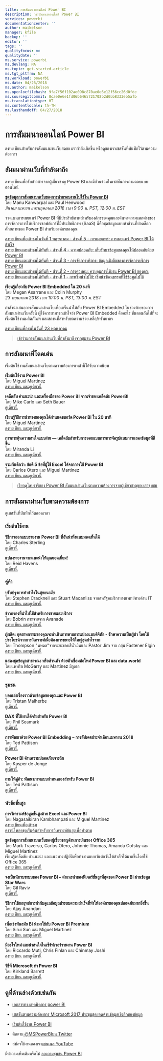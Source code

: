 ```yaml
---
title: การสัมมนาออนไลน์ Power BI
description: การสัมมนาออนไลน์ Power BI
services: powerbi
documentationcenter: ''
author: maikelson
manager: kfile
backup: ''
editor: ''
tags: ''
qualityfocus: no
qualitydate: ''
ms.service: powerbi
ms.devlang: NA
ms.topic: get-started-article
ms.tgt_pltfrm: NA
ms.workload: powerbi
ms.date: 04/26/2018
ms.author: maikelson
ms.openlocfilehash: 9fa7f56f102ae098c870ae0e6e12f56cc26d0fde
ms.sourcegitcommit: 0cae0e6e1fd06b6465721702b2d0bb8333eb5afb
ms.translationtype: HT
ms.contentlocale: th-TH
ms.lasthandoff: 04/27/2018
---
```

# <a name="power-bi-webinars"></a>การสัมมนาออนไลน์ Power BI

ลงทะเบียนสำหรับการสัมมนาผ่านเว็บสดของเรากำลังเกิดขึ้น หรือดูของเราเซสชันที่บันทึกไว้ตามความต้องการ

## <a name="upcoming-webinars"></a>สัมมนาผ่านเว็บที่กำลังมาถึง

ลงทะเบียนเพื่อรับข่าวสารจากผู้เชี่ยวชาญ Power BI และมีส่วนร่วมในเซสชันการถามตอบแบบออนไลน์

**[ชุดข้อมูลการสัมมนาบนเว็บของการนำกรอบงานไปใช้ใน Power BI](https://info.microsoft.com/ww-landing-powerbi-adoption-framework-series.html?Is=Website)**
<br>โดย Manu Kanwarpal และ Paul Henwood
<br>*มีนาคม เมษายน และพฤษภาคม 2018 เวลา 9:00 น. PST, 12:00 น. EST*

วางแผนการเผยแพร่ Power BI ที่มีประสิทธิภาพสำหรับองค์กรของคุณและค้นหาความแตกต่างของการจัดการการให้บริการซอฟต์แวร์ที่มีประสิทธิภาพ (SaaS) นี่คือชุดข้อมูลแบบห้าส่วนที่ปลดล็อกศักยภาพของ Power BI สำหรับองค์กรของคุณ

[ลงทะเบียนเพื่อเข้าชมในวันที่ 1 พฤษภาคม - ส่วนที่ 5 - การเผยแพร่: การเผยแพร่ Power BI ได้สำเร็จ](https://info.microsoft.com/ww-landing-powerbi-adoption-part5-rollout.html?Is=Website)
<br>[ลงทะเบียนและเข้าชมได้ทันที - ส่วนที่ 4 - ความปลอดภัย: เก็บรักษาข้อมูลของคุณให้ปลอดภัยด้วย Power BI](https://info.microsoft.com/ww-landing-pbi-adoption-framework-part4.html?Is=Website)
<br>[ลงทะเบียนและเข้าชมได้ทันที - ส่วนที่ 3 - การจัดการบริการ: ข้อมูลเชิงลึกของการจัดการบริการ Power BI](https://info.microsoft.com/ww-landing-pbi-adoption-framework-part3.html?Is=Website)
<br>[ลงทะเบียนและเข้าชมได้ทันที - ส่วนที่ 2 - การควบคุม: ควบคุมการใช้งาน Power BI ของคุณ](https://info.microsoft.com/ww-ondemand-powerbi-governance.html?Is=Website)
<br>[ลงทะเบียนและเข้าชมได้ทันที - ส่วนที่ 1 - การเริ่มนำไปใช้: เริ่มนำวัฒนธรรมที่ใช้ข้อมูลไปใช้](https://info.microsoft.com/ww-landing-powerbi-adoption-ondemand.html?Is=Website)

**เรียนรู้เกี่ยวกับ Power BI Embedded ใน 20 นาที**
<br>โดย Megan Asarrane และ Colin Murphy
<br>*23 พฤษภาคม 2018 เวลา 10:00 น. PST, 13:00 น. EST*

กำลังนำเสนอการสัมมนาผ่านเว็บเพื่อเกริ่นนำให้กับ Power BI Embedded ในช่วงท้ายของการสัมมนาผ่านเว็บครั้งนี้ ผู้ใช้ควรสามารถเข้าใจว่า Power BI Embedded คืออะไร ขั้นตอนถัดไปที่จะเริ่มต้นใช้งานผลิตภัณฑ์ และสถานที่สำหรับขอความช่วยเหลือ/ทรัพยากร

[ลงทะเบียนเพื่อชมในวันที่ 23 พฤษภาคม](https://info.microsoft.com/ww-landing-power-bi-embedded-in-20-min.html?Is=Website)

>[เข้าร่วมการสัมมนาผ่านเว็บที่กำลังมาถึงจากชุมชน Power BI](https://powerbi.microsoft.com/en-us/blog/tag/community-webinar?Is=Website)

## <a name="featured-webinars"></a>การสัมมนาที่โดดเด่น

เริ่มต้นใช้งานสัมมนาผ่านเว็บตามความต้องการเหล่านี้ได้รับความนิยม

**เริ่มต้นใช้งาน Power BI**
<br>โดย Miguel Martinez
<br>[ลงทะเบียน และดูเดี๋ยวนี้](https://info.microsoft.com/getting-started-with-power-bi-ondemand.html?Is=Website)

**เคล็ดลับ คำแนะนำ และเครื่องมือของ Power BI จากเจ้าของเคล็ดลับ PowerBI**
<br>โดย Mike Carlo และ Seth Bauer
<br>[ดูเดี๋ยวนี้](https://www.youtube.com/watch?v=fnj1_e3HXow)

**เรียนรู้วิธีการนำทางของคุณได้ผ่านแดชบอร์ด Power BI ใน 20 นาที**
<br>โดย Miguel Martinez
<br>[ลงทะเบียน และดูเดี๋ยวนี้](https://info.microsoft.com/powerbi-dashboard-in-20-min.html?Is=Website)

**การกระตุ้นความสนใจแบบง่าย — เคล็ดลับสำหรับการออกแบบการการจัดรูปแบบการแสดงข้อมูลที่ดีขึ้น**
<br>โดย Miranda Li
<br>[ลงทะเบียน และดูเดี๋ยวนี้](https://info.microsoft.com/ww-landing-powerbi-tips-for-better-visualization-design.html?Is=Website)

**รวมกันดีกว่า: ข้อดี 5 ข้อที่ผู้ใช้ Excel ได้จากการใช้ Power BI**
<br>โดย Carlos Otero และ Miguel Martinez
<br>[ลงทะเบียน และดูเดี๋ยวนี้](https://info.microsoft.com/excel-powerbi-better-together.html?Is=Website)

>[เรียกดูไลบรารีของ Power BI สัมมนาผ่านเว็บตามความต้องการจากผู้เชี่ยวชาญของเราชุมชน](https://community.powerbi.com/t5/Webinars-and-Video-Gallery/bd-p/VideoTipsTricks?filter=webinars&featured=yes&Is=Website)

## <a name="on-demand-webinars"></a>การสัมมนาผ่านเว็บตามความต้องการ

ดูเซสชันที่บันทึกไว้ตลอดเวลา

### <a name="getting-started"></a>เริ่มต้นใช้งาน

**วิธีการออกแบบรายงาน Power BI ที่อันน่าทึ่งแบบมองเห็นได้**
<br>โดย Charles Sterling
<br>[ดูเดี๋ยวนี้](https://community.powerbi.com/t5/Webinars-and-Video-Gallery/5-3-17-Webinar-How-to-Design-Visually-Stunning-Power-BI-Reports/m-p/168204?Is=Website)

**แปลงรายงานจากแนะนำให้คุณยอดเยี่ยม!**
<br>โดย Reid Havens
<br>[ดูเดี๋ยวนี้](https://community.powerbi.com/t5/Webinars-and-Video-Gallery/Power-BI-Transforming-A-Report-From-Good-to-GREAT/m-p/315119?Is=Website)

### <a name="partners"></a>คู่ค้า ###

**ปรับปรุงการทำกำไรในสุขอนามัย**
<br>โดย Stephen Cracknell และ Stuart Macanliss จากสหรัฐอเมริกาทางแพทย์ทางด้าน IT
<br>[ลงทะเบียน และดูเดี๋ยวนี้](https://info.microsoft.com/improving-profitability-in-healthcare.html?Is=Website)

**ข่าวกรองที่นำไปใช้สำหรับการขายและบริการ**
<br>โดย Bobrin กระจายจาก Avanade
<br>[ลงทะเบียน และดูเดี๋ยวนี้](https://info.microsoft.com/applied-intelligence-for-sales-service.html?Is=Website)

**ผู้ผลิต: อุตสาหกรรมของคุณจะดำเนินการตามการแปลงแบบดิจิทัล - รักษาความเป็นผู้นำ โดยใช้ประโยชน์จากการวิเคราะห์เมื่อต้องการขยายให้ใหญ่สุดกำไรจาก**
<br>โดย Thompson "นพดล"จากระยะขอบสีน้ำเงินและ Pastor Jim จาก กลุ่ม Fastener Elgin
<br>[ลงทะเบียน และดูเดี๋ยวนี้](https://info.microsoft.com/digital-transformation-in-manufacturing.html?Is=Website)

**แสดงชุดข้อมูลสาธารณะ หรือส่วนตัว ด้วยตัวเชื่อมต่อใหม่ Power BI และ data.world**
<br>โดยแพทริก McGarry และ Martinez มิกูเอล
<br>[ลงทะเบียน และดูเดี๋ยวนี้](https://info.microsoft.com/data-world-connector-powerbi.html?Is=Website)

### <a name="community"></a>ชุมชน ###

**บอกเล่าเรื่องราวด้วยข้อมูลของคุณและ Power BI**
<br>โดย Tristan Malherbe
<br>[ดูเดี๋ยวนี้](https://www.youtube.com/watch?v=egk0suekwHo)

**DAX ที่ใช้งานได้จริงสำหรับ Power BI**
<br>โดย Phil Seamark
<br>[ดูเดี๋ยวนี้](https://www.youtube.com/watch?v=1fGfqzS37qs)

**การพัฒนาด้วย Power BI Embedding – การอัปเดตประจำเดือนเมษายน 2018**
<br>โดย Ted Pattison
<br>[ดูเดี๋ยวนี้](https://www.youtube.com/watch?v=swnGlrRy588)

**Power BI ด้านความปลอดภัยเจาะลึก**
<br>โดย Kasper de Jonge
<br>[ดูเดี๋ยวนี้](https://community.powerbi.com/t5/Webinars-and-Video-Gallery/5-23-2017-Power-BI-security-deep-dive-by-Kasper-de-Jonge/m-p/161476?Is=Website)

**ถามให้คู่ค้า: พัฒนาภาพแบบกำหนดเองสำหรับ Power BI**
<br>โดย Ted Pattison
<br>[ดูเดี๋ยวนี้](https://community.powerbi.com/t5/Webinars-and-Video-Gallery/Ask-a-Partner-Developing-Custom-Visuals-for-Power-BI/m-p/150368?Is=Website)

### <a name="advanced-topics"></a>หัวข้อขั้นสูง ###

**การวิเคราะห์ข้อมูลขั้นสูงด้วย Excel และ Power BI**
<br>โดย Nagasaikiran Kambhampati และ Miguel Martinez
<br>[ลงทะเบียนเพื่อเข้าชม](https://info.microsoft.com/ww-landing-advanced-analytics-excel-powerbi.html?Is=Website)
<br>[ดาวน์โหลดชุดเริ่มต้นสำหรับการวิเคราะห์ข้นสูงเพื่อทำตาม](https://aka.ms/pbiaawebinar)

**ชุดข้อมูลการสัมมนาบนเว็บของผู้เชี่ยวชาญด้านการเงินของ Office 365**
<br>โดย Mark Traverso, Carlos Otero, Johnnie Thomas, Amanda Cofsky และ Miguel Martinez
<br>เรียนรู้เคล็ดลับ คำแนะนำ และแนวทางปฏิบัติเพื่อทำงานแบบวันต่อวันให้สำเร็จได้มากขึ้นโดยใช้ Office 365
<br>[ลงทะเบียน และดูเดี๋ยวนี้](https://aka.ms/Office365FinanceProsPBI)

**จงเป็นนักรบระบบของ Power BI – คำแนะนำของฟีเจอร์ขั้นสูงที่สุดของ Power BI ผ่านข้อมูล Star Wars**
<br>โดย Gil Raviv
<br>[ดูเดี๋ยวนี้](https://www.youtube.com/watch?v=r0Qk5V8dvgg)

**วิธีการใช้กลยุทธ์การกำกับดูแลข้อมูลประสบความสำเร็จที่ทำให้องค์กรของคุณปลอดภัยมากยิ่งขึ้น**
<br>โดย Ajay Anandan
<br>[ลงทะเบียน และดูเดี๋ยวนี้](https://info.microsoft.com/powerbi-data-governance-strategy-ondemand.html?Is=Website)

**เพื่อเร่งทันสมัย BI นำมาใช้กับ Power BI Premium**
<br>โดย Sirui Sun และ Miguel Martinez
<br>[ลงทะเบียน และดูเดี๋ยวนี้](https://info.microsoft.com/powerbi-premium-webinar-ondemand.html?Is=Website)

**มีอะไรใหม่ และน่าสนใจในเซิร์ฟเวอร์รายงาน Power BI**
<br>โดย Riccardo Muti, Chris Finlan และ Chinmay Joshi
<br>[ลงทะเบียน และดูเดี๋ยวนี้](https://info.microsoft.com/whats-new-powerbi-report-server.html?Is=Website)

**วิธีที่ Microsoft ทำ Power BI**
<br>โดย Kirkland Barrett
<br>[ลงทะเบียน และดูเดี๋ยวนี้](https://info.microsoft.com/US-PowerBI-WBNR-FY17-11Nov-29-BIATMIcrosoft274828_01Registration-ForminBody.html?Is=Website)

## <a name="see-also"></a>ดูที่ด้านล่างด้วยเช่นกัน

- [เอกสารทางเทคนิคการ power BI](whitepapers.md)

- [เซสชันตามความต้องการ Microsoft 2017 ประชุมสุดยอดด้านข้อมูลเชิงลึกของข้อมูล](https://community.powerbi.com/t5/Data-Insights-Summit-2017-On/bd-p/DataInsightsSummit2017OnDemand?Is=Website)

- [เริ่มต้นใช้งาน Power BI](service-get-started.md)

- ติดตาม[ @MSPowerBIบน Twitter](https://twitter.com/mspowerbi)

- สมัครใช้งานของเรา[แชนเนล YouTube](https://www.youtube.com/mspowerbi)

มีคำถามเพิ่มเติมหรือไม่ [ลองถามชุมชน Power BI](https://community.powerbi.com/)
